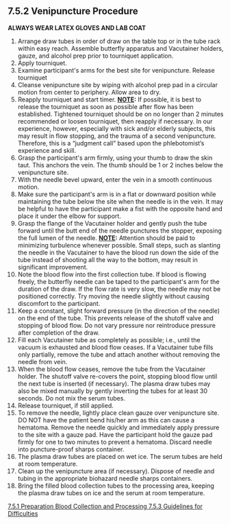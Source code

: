 ## 7.5.2 Venipuncture Procedure

**ALWAYS WEAR LATEX GLOVES AND LAB COAT**

1. Arrange draw tubes in order of draw on the table top or in the tube rack within easy reach. Assemble butterfly apparatus and Vacutainer holders, gauze, and alcohol prep prior to tourniquet application.
2. Apply tourniquet.
3. Examine participant's arms for the best site for venipuncture. Release tourniquet
4. Cleanse venipuncture site by wiping with alcohol prep pad in a circular motion from center to periphery.  Allow area to dry.
5. Reapply tourniquet and start timer.  <u>**NOTE</u>:** If possible, it is best to release the tourniquet as soon as possible after flow has been established.  Tightened tourniquet should be on no longer than 2 minutes recommended or loosen tourniquet, then reapply if necessary. In our experience, however, especially with sick and/or elderly subjects, this may result in flow stopping, and the trauma of a second venipuncture. Therefore, this is a “judgment call” based upon the phlebotomist’s experience and skill.
6. Grasp the participant's arm firmly, using your thumb to draw the skin taut. This anchors the vein.  The thumb should be 1 or 2 inches below the venipuncture site.
7. With the needle bevel upward, enter the vein in a smooth continuous motion.
8. Make sure the participant's arm is in a flat or downward position while maintaining the tube below the site when the needle is in the vein.  It may be helpful to have the participant make a fist with the opposite hand and place it under the elbow for support.
9. Grasp the flange of the Vacutainer holder and gently push the tube forward until the butt end of the needle punctures the stopper, exposing the full lumen of the needle. **<u>NOTE</u>:** Attention should be paid to minimizing turbulence whenever possible.    Small steps, such as slanting the needle in the Vacutainer to have the blood run down the side of the tube instead of shooting all the way to the bottom, may result in significant improvement.
10. Note the blood flow into the first collection tube.  If blood is flowing freely, the butterfly needle can be taped to the participant's arm for the duration of the draw.  If the flow rate is very slow, the needle may not be positioned correctly.  Try moving the needle slightly without causing discomfort to the participant.
11. Keep a constant, slight forward pressure (in the direction of the needle) on the end of the tube.  This prevents release of the shutoff valve and stopping of blood flow.  Do not vary pressure nor reintroduce pressure after completion of the draw.
12. Fill each Vacutainer tube as completely as possible; i.e., until the vacuum is exhausted and blood flow ceases.  If a Vacutainer tube fills only partially, remove the tube and attach another without removing the needle from vein.
13. When the blood flow ceases, remove the tube from the Vacutainer holder.  The shutoff valve re-covers the point, stopping blood flow until the next tube is inserted (if necessary). The plasma draw tubes may also be mixed manually by gently inverting the tubes for at least 30 seconds.  Do not mix the serum tubes.
14. Release tourniquet, if still applied.
15. To remove the needle, lightly place clean gauze over venipuncture site.   DO NOT have the patient bend his/her arm as this can cause a hematoma. Remove the needle quickly and immediately apply pressure to the site with a gauze pad. Have the participant hold the gauze pad firmly for one to two minutes to prevent a hematoma.   Discard needle into puncture-proof sharps container.
16. The plasma draw tubes are placed on wet ice.  The serum tubes are held at room temperature.
17. Clean up the venipuncture area (if necessary). Dispose of needle and tubing in the appropriate biohazard needle sharps containers.
18. Bring the filled blood collection tubes to the processing area, keeping the plasma draw tubes on ice and the serum at room temperature.


<div class="center">
<div class="btn-group">
  <a href=":pages_path:/manuals/blood-collection-processing/7-05-01-preparation.md" class="btn btn-default">
    <span class="glyphicon glyphicon-chevron-left"></span>
    7.5.1 Preparation
  </a>

  <a href=":pages_path:/manuals/blood-collection-processing" class="btn btn-default">
    <span class="glyphicon glyphicon-chevron-up"></span>
    Blood Collection and Processing
  </a>

  <a href=":pages_path:/manuals/blood-collection-processing/7-05-03-guidelines-for-difficulties.md" class="btn btn-success">
    7.5.3 Guidelines for Difficulties
    <span class="glyphicon glyphicon-chevron-right"></span>
  </a>
</div>
</div>
